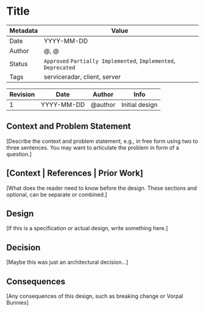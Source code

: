# Title

| Metadata | Value                                                           |
|----------|-----------------------------------------------------------------|
| Date     | YYYY-MM-DD                                                      |
| Author   | @<github user>, @<github user>                                  |
| Status   | `Approved` `Partially Implemented`, `Implemented`, `Deprecated` |
| Tags     | serviceradar, client, server                                    |

| Revision | Date       | Author  | Info           |
|----------|------------|---------|----------------|
| 1        | YYYY-MM-DD | @author | Initial design |

## Context and Problem Statement

[Describe the context and problem statement, e.g., in free form using two to three sentences. You may want to articulate the problem in form of a question.]

## [Context | References | Prior Work]

[What does the reader need to know before the design. These sections and optional, can be separate or combined.]

## Design

[If this is a specification or actual design, write something here.]

## Decision

[Maybe this was just an architectural decision...]

## Consequences

[Any consequences of this design, such as breaking change or Vorpal Bunnies]